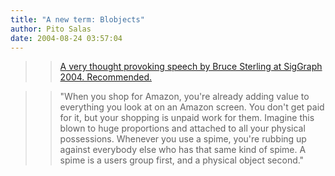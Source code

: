 ```yaml
---
title: "A new term: Blobjects"
author: Pito Salas
date: 2004-08-24 03:57:04
---
```


>>

>> [A very thought provoking speech by Bruce Sterling at SigGraph 2004.
Recommended.](<http://www.boingboing.net/images/blobjects.htm>)

>>

>> "When you shop for Amazon, you're already adding value to everything you
look at on an Amazon screen. You don't get paid for it, but your shopping is
unpaid work for them. Imagine this blown to huge proportions and attached to
all your physical possessions. Whenever you use a spime, you're rubbing up
against everybody else who has that same kind of spime. A spime is a users
group first, and a physical object second."


